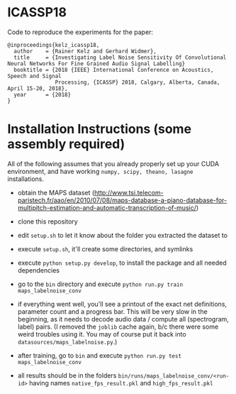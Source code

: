 # ICASSP18

Code to reproduce the experiments for the paper:
```
@inproceedings{kelz_icassp18,
  author    = {Rainer Kelz and Gerhard Widmer},
  title     = {Investigating Label Noise Sensitivity Of Convolutional Neural Networks For Fine Grained Audio Signal Labelling}
  booktitle = {2018 {IEEE} International Conference on Acoustics, Speech and Signal
               Processing, {ICASSP} 2018, Calgary, Alberta, Canada, April 15-20, 2018},
  year      = {2018}
}
```

# Installation Instructions (some assembly required)
All of the following assumes that you already properly set up your CUDA environment, and have working `numpy, scipy, theano, lasagne` installations.

- obtain the MAPS dataset (http://www.tsi.telecom-paristech.fr/aao/en/2010/07/08/maps-database-a-piano-database-for-multipitch-estimation-and-automatic-transcription-of-music/)

- clone this repository
- edit `setup.sh` to let it know about the folder you extracted the dataset to
- execute `setup.sh`, it'll create some directories, and symlinks
- execute `python setup.py develop`, to install the package and all needed dependencies
- go to the `bin` directory and execute `python run.py train maps_labelnoise_conv`

- if everything went well, you'll see a printout of the exact net definitions, parameter count and a progress bar. This will be very slow in the beginning, as it needs to decode audio data / compute all (spectrogram, label) pairs. (I removed the `joblib` cache again, b/c there were some weird troubles using it. You may of course put it back into `datasources/maps_labelnoise.py`.)

- after training, go to `bin` and execute `python run.py test maps_labelnoise_conv`
- all results should be in the folders `bin/runs/maps_labelnoise_conv/<run-id>` having names `native_fps_result.pkl` and `high_fps_result.pkl`